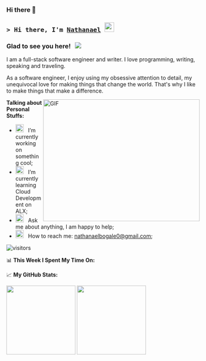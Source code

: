 ### Hi there 👋

<!--
**natibogale/natibogale** is a ✨ _special_ ✨ repository because its `README.md` (this file) appears on your GitHub profile.

Here are some ideas to get you started:

- 🔭 I’m currently working on ...
- 🌱 I’m currently learning ...
- 👯 I’m looking to collaborate on ...
- 🤔 I’m looking for help with ...
- 💬 Ask me about ...
- 📫 How to reach me: ...
- 😄 Pronouns: ...
- ⚡ Fun fact: ...
-->
### <samp>&gt; Hi there, I'm <a href="#" target="_blank">Nathanael</a> <img src="https://media.giphy.com/media/hvRJCLFzcasrR4ia7z/giphy.gif" width="25"> </samp>


### Glad to see you here! &nbsp; ![](https://visitor-badge.glitch.me/badge?page_id=Gapur.Gapur)

I am a full-stack software engineer and writer. I love programming, writing, speaking and traveling.

As a software engineer, I enjoy using my obsessive attention to detail, my unequivocal love for making things that change the world. That's why I like to make things that make a difference.

<img align="right" alt="GIF" src="https://github.com/natibogale/natibogale/blob/main/assets/coding.gif?raw=true" width="408" height="318" />
  

**Talking about Personal Stuffs:**

- <img src="https://github.com/natibogale/natibogale/blob/main/assets/developer.gif?raw=true" width="21" />&nbsp;&nbsp; I’m currently working on something cool;
- <img src="https://github.com/natibogale/natibogale/blob/main/assets/lightning.gif?raw=true" width="21" />&nbsp;&nbsp; I’m currently learning Cloud Development on ALX;
- <img src="https://github.com/natibogale/natibogale/blob/main/assets/message.gif?raw=true" width="21" />&nbsp;&nbsp; Ask me about anything, I am happy to help;
- <img src="https://github.com/natibogale/natibogale/blob/main/assets/letterbox.gif?raw=true" width="21" />&nbsp;&nbsp; How to reach me: nathanaelbogale0@gmail.com;


![visitors](https://visitor-badge.glitch.me/badge?page_id=natibogale.natibogale)


📊 **This Week I Spent My Time On:**
<!--START_SECTION:waka-->



<!--END_SECTION:waka-->


📈 **My GitHub Stats:**

<p>
  <img height="180em" src="https://github-readme-stats.vercel.app/api?username=natibogale&show_icons=true&hide_border=true&&count_private=true&include_all_commits=true" />
  <img height="180em" src="https://github-readme-stats.vercel.app/api/top-langs/?username=natibogale&exclude_repo=KNN-Image-Classification&show_icons=true&hide_border=true&layout=compact&langs_count=8"/>
</p>
